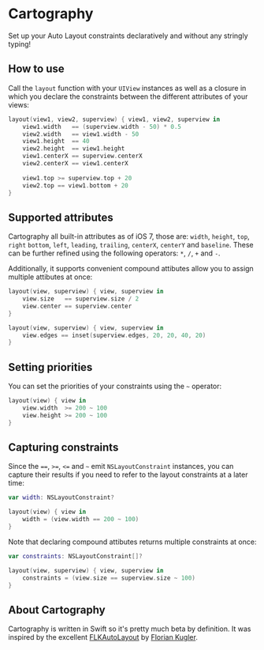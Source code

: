 # Cartography

Set up your Auto Layout constraints declaratively and without any stringly
typing!

## How to use

Call the `layout` function with your `UIView` instances as well as a closure in
which you declare the constraints between the different attributes of your
views:

```swift
layout(view1, view2, superview) { view1, view2, superview in
    view1.width   == (superview.width - 50) * 0.5
    view2.width   == view1.width - 50
    view1.height  == 40
    view2.height  == view1.height
    view1.centerX == superview.centerX
    view2.centerX == view1.centerX
 
    view1.top >= superview.top + 20
    view2.top == view1.bottom + 20
}
```

## Supported attributes

Cartography all built-in attributes as of iOS 7, those are: `width`, `height`,
`top`, `right` `bottom`, `left`, `leading`, `trailing`, `centerX`, `centerY` and
`baseline`. These can be further refined using the following operators: `*`,
`/`, `+` and `-`.

Additionally, it supports convenient compound attibutes allow you to assign multiple attibutes at once:

```swift
layout(view, superview) { view, superview in
    view.size   == superview.size / 2
    view.center == superview.center
}
```

```swift
layout(view, superview) { view, superview in
    view.edges == inset(superview.edges, 20, 20, 40, 20)
}
```

## Setting priorities

You can set the priorities of your constraints using the `~` operator:

```swift
layout(view) { view in
    view.width  >= 200 ~ 100
    view.height >= 200 ~ 100
}
```

## Capturing constraints

Since the `==`, `>=`, `<=` and `~` emit `NSLayoutConstraint` instances, you can
capture their results if you need to refer to the layout constraints at a later
time:

```swift
var width: NSLayoutConstraint?

layout(view) { view in
    width = (view.width == 200 ~ 100)
}
```

Note that declaring compound attibutes returns multiple constraints at once:

```swift
var constraints: NSLayoutConstraint[]?

layout(view, superview) { view, superview in
    constraints = (view.size == superview.size ~ 100)
}
```

## About Cartography

Cartography is written in Swift so it's pretty much beta by definition.
It was inspired by the excellent [FLKAutoLayout] by [Florian Kugler][florian].

[flkautolayout]: https://github.com/floriankugler/FLKAutoLayout
[florian]: https://github.com/floriankugler
